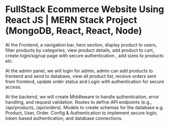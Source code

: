 #   FullStack Ecommerce Website Using React JS | MERN Stack Project (MongoDB, React, React, Node) 

At the Frontend,  a navigation bar, hero section, display product to users, filter products by categories, view product details, add product to cart, create login/signup page with secure authentication , add sizes to products etc.

At the admin panel, we will login for admin, admin can add products to frontend and send to database, view all product list, receive orders sent from frontend, update order status and Login with authentication for secure access.

At the backend, we will create Middleware to handle authentication, error handling, and request validation.
Routes to define API endpoints (e.g., /api/products, /api/orders).
Models to create schemas for the database e.g. Product, User, Order.
Config & Authentication to implement secure login, token-based authentication, and database connections.



